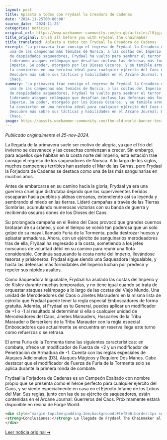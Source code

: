 ```yaml
---
layout: post
title: Aplasta a todos con Frydaal la Creadora de Cadenas
date: '2024-11-25T00:00:00'
source_date: '2024-11-25'
categories: noticias
original_url: https://www.warhammer-community.com/en-gb/articles/l0jgjaih/crush-all-before-you-with-frydaal-the-chainmaker/
title_original: Crush all before you with Frydaal the Chainmaker
title_translated: Aplasta a todos con Frydaal la Creadora de Cadenas
excerpt: 'La primavera trae consigo el regreso de Frydaal la Creadora de Cadenas,
  una de las campeonas más temidas de Norsca, a las costas del Imperio. Con su ejército
  de despiadados saqueadores, Frydaal ha vuelto para sembrar el terror y el caos,
  liderando ataques relámpago que desafían incluso las defensas más formidables del
  Imperio. Su poder, otorgado por los Dioses Oscuros, y su temible arma, Storm’s Fury,
  la convierten en una heroína ideal para cualquier ejército del Caos en The Old World.
  Descubre más sobre sus tácticas y habilidades en el Arcane Journal: Warriors of
  Chaos.'
summary: 'La primavera trae consigo el regreso de Frydaal la Creadora de Cadenas,
  una de las campeonas más temidas de Norsca, a las costas del Imperio. Con su ejército
  de despiadados saqueadores, Frydaal ha vuelto para sembrar el terror y el caos,
  liderando ataques relámpago que desafían incluso las defensas más formidables del
  Imperio. Su poder, otorgado por los Dioses Oscuros, y su temible arma, Storm’s Fury,
  la convierten en una heroína ideal para cualquier ejército del Caos en The Old World.
  Descubre más sobre sus tácticas y habilidades en el Arcane Journal: Warriors of
  Chaos.'
image: https://assets.warhammer-community.com/the-old-world-banner-test.jpg
---
```


*Publicado originalmente el 25-nov-2024.*


La llegada de la primavera suele ser motivo de alegría, ya que el frío del invierno se desvanece y las cosechas comienzan a crecer. Sin embargo, para aquellos que habitan en la costa norte del Imperio, esta estación trae consigo el regreso de los saqueadores de Norsca. A lo largo de los siglos, muchos campeones terribles han asolado el Mar de las Garras, pero Frydaal la Forjadora de Cadenas se destaca como una de las más sanguinarias en muchos años.

Antes de embarcarse en su camino hacia la gloria, Frydaal ya era una guerrera cruel que disfrutaba dejando que los supervivientes heridos escaparan hacia pueblos y aldeas cercanas, extendiendo así su leyenda y sembrando el miedo en las tierras. Lideró campañas a través de las Tierras Sombrías, acumulando numerosas victorias con su banda de guerra y recibiendo oscuros dones de los Dioses del Caos.

Su prolongada campaña en el Reino del Caos provocó que grandes cuernos brotaran de su cráneo, y con el tiempo se volvió tan poderosa que un solo golpe de su mayal, llamado Furia de la Tormenta, podía destrozar huesos y aplastar armaduras. Ahora, con un ejército de sanguinarios merodeadores tras de ella, Frydaal ha regresado a la costa, sometiendo a los jefes norscanos de voluntad débil en su camino para reunir una flota considerable. Continúa saqueando la costa norte del Imperio, llevándose tesoros y prisioneros. Frydaal sigue siendo una Saqueadora Inigualable, y hasta las defensas más formidables del Imperio luchan por predecir y repeler sus rápidos asaltos.

Como Saqueadora Inigualable, Frydaal ha asolado las costas del Imperio y de Kislev durante muchas temporadas, y no tiene igual cuando se trata de orquestar ataques relámpago a lo largo de las costas del Viejo Mundo. Una unidad de Merodeadores del Caos o Jinetes Marauders en la misma lista de ejército que Frydaal puede tener la regla especial Emboscadores de forma gratuita. Además, si Frydaal es tu General, puedes aplicar un modificador de +1 o -1 al resultado al determinar si ella o cualquier unidad de Merodeadores del Caos, Jinetes Marauders, Huscarles de la Tribu Marauder o Berserkers de la Tribu Marauder con la regla especial Emboscadores que actualmente se encuentra en reserva llega este turno como refuerzos o se retrasa.

El arma Furia de la Tormenta tiene las siguientes características: en combate, ofrece un modificador de Fuerza de +2 y un modificador de Penetración de Armadura de -1. Cuenta con las reglas especiales de Ataques Adicionales (D3), Ataques Mágicos y Requiere Dos Manos. Cabe destacar que el modificador de Fuerza de Furia de la Tormenta solo se aplica durante la primera ronda de combate.

Frydaal la Forjadora de Cadenas es un Campeón Exaltado con nombre propio que se presenta como el héroe perfecto para cualquier ejército del Caos, y se siente especialmente en casa en el Ejército Infame de los Lobos del Mar. Sus reglas, junto con las de su ejército de saqueadores, están contenidas en el Arcane Journal: Guerreros del Caos. Próximamente estará disponible en resina de Forge World.

```html
<div style="margin-top:3em;padding:1em;background:#fef8e6;border:1px solid #eadbbd;border-radius:8px;">
<strong>Conclusiones:</strong> La llegada de Frydaal The Chainmaker al meta de Warhammer: The Old World supone un cambio táctico significativo para los jugadores de ejércitos del Caos. Su habilidad para otorgar la regla especial de Emboscada a unidades de Marauders sin coste adicional, junto con la modificación del resultado de llegada de refuerzos, permite una flexibilidad estratégica sin precedentes en torneos. Este enfoque permite a los jugadores ejecutar ataques sorpresa devastadores, desestabilizando las líneas enemigas desde el inicio. Además, su arma Storm’s Fury, con ataques mágicos y un impulso de fuerza en el primer asalto, refuerza su rol como líder ofensivo. Los coleccionistas también estarán atentos, ya que Frydaal estará disponible en resina de Forge World, con un descuento del 15% en El Arca Negra, lo que la convierte en una adición atractiva tanto para jugadores competitivos como para coleccionistas dedicados.
</div>
```
[Leer noticia original ➜](https://www.warhammer-community.com/en-gb/articles/l0jgjaih/crush-all-before-you-with-frydaal-the-chainmaker/)